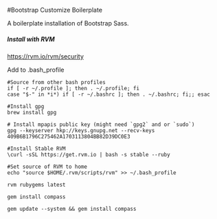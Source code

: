 #Bootstrap Customize Boilerplate

A boilerplate installation of Bootstrap Sass.



##### Install with RVM
https://rvm.io/rvm/security

Add to .bash_profile
```
#Source from other bash profiles
if [ -r ~/.profile ]; then . ~/.profile; fi
case "$-" in *i*) if [ -r ~/.bashrc ]; then . ~/.bashrc; fi;; esac
```

```
#Install gpg
brew install gpg

# Install mpapis public key (might need `gpg2` and or `sudo`)
gpg --keyserver hkp://keys.gnupg.net --recv-keys 409B6B1796C275462A1703113804BB82D39DC0E3

#Install Stable RVM
\curl -sSL https://get.rvm.io | bash -s stable --ruby

#Set source of RVM to home
echo "source $HOME/.rvm/scripts/rvm" >> ~/.bash_profile

rvm rubygems latest

gem install compass

```

```
gem update --system && gem install compass
````